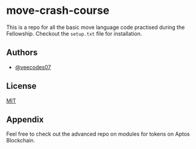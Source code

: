 
# move-crash-course



This is a repo for all the basic move language code practised during the Fellowship.
Checkout the ```setup.txt``` file for installation.
## Authors

- [@veecodes07](https://www.github.com/veecodes07)


## License

[MIT](https://choosealicense.com/licenses/mit/)


## Appendix

Feel free to check out the advanced repo on modules for tokens on Aptos Blockchain.

